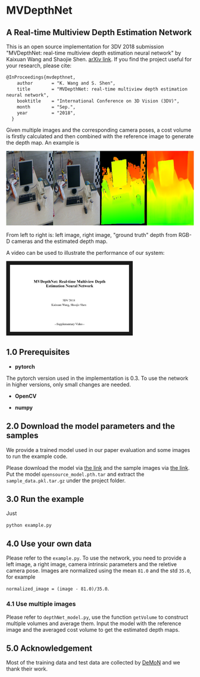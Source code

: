 # MVDepthNet
## A Real-time Multiview Depth Estimation Network

This is an open source implementation for 3DV 2018 submission "MVDepthNet: real-time multiview depth estimation neural network" by Kaixuan Wang and Shaojie Shen. [arXiv link](https://arxiv.org/abs/1807.08563). If you find the project useful for your research, please cite:

```
@InProceedings{mvdepthnet,
    author       = "K. Wang and S. Shen",
    title        = "MVDepthNet: real-time multiview depth estimation neural network",
    booktitle    = "International Conference on 3D Vision (3DV)",
    month        = "Sep.",
    year         = "2018",
  }
```

Given multiple images and the corresponding camera poses, a cost volume is firstly calculated and then combined with the reference image to generate the depth map. An example is 

<img src="fig/example.png" alt="MVDepthNet example" width = "320*4" height = "200">

From left to right is: left image, right image, "ground truth" depth from RGB-D cameras and the estimated depth map.

A video can be used to illustrate the performance of our system:

<a href="https://youtu.be/8jUlN-ZROl0" target="_blank"><img src="fig/mvdepthnet_cover.PNG" 
alt="video" width="320" height="180" border="10" /></a>

## 1.0 Prerequisites
+ **pytorch**

The pytorch version used in the implementation is 0.3. To use the network in higher versions, only small changes are needed.

+ **OpenCV**

+ **numpy**

## 2.0 Download the model parameters and the samples

We provide a trained model used in our paper evaluation and some images to run the example code.

Please download the model via [the link](https://www.dropbox.com/s/o1n1w0chlrw4lqt/opensource_model.pth.tar?dl=0) and the sample images via [the link](https://www.dropbox.com/s/hr59f24byc3x8z3/sample_data.pkl.tar.gz?dl=0). Put the model ```opensource_model.pth.tar``` and extract the ```sample_data.pkl.tar.gz``` under the project folder.

## 3.0 Run the example

Just

```python example.py```

## 4.0 Use your own data

Please refer to the ```example.py```. To use the network, you need to provide a left image, a right image, camera intrinsic parameters and the reletive camera pose. Images are normalized using the mean ```81.0``` and the std ```35.0```, for example

```normalized_image = (image - 81.0)/35.0```.

### 4.1 Use multiple images

Please refer to ```depthNet_model.py```, use the function ```getVolume``` to construct multiple volumes and average them. Input the model with the reference image and the averaged cost volume to get the estimated depth maps.

## 5.0 Acknowledgement
Most of the training data and test data are collected by [DeMoN](https://github.com/lmb-freiburg/demon) and we thank their work.